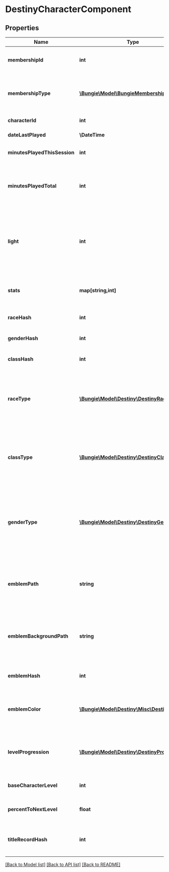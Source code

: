 # DestinyCharacterComponent

## Properties
Name | Type | Description | Notes
------------ | ------------- | ------------- | -------------
**membershipId** | **int** | Every Destiny Profile has a membershipId. This is provided on the character as well for convenience. | [optional] 
**membershipType** | [**\Bungie\Model\BungieMembershipType**](BungieMembershipType.md) | membershipType tells you the platform on which the character plays. Examine the BungieMembershipType enumeration for possible values. | [optional] 
**characterId** | **int** | The unique identifier for the character. | [optional] 
**dateLastPlayed** | **\DateTime** | The last date that the user played Destiny. | [optional] 
**minutesPlayedThisSession** | **int** | If the user is currently playing, this is how long they&#39;ve been playing. | [optional] 
**minutesPlayedTotal** | **int** | If this value is 525,600, then they played Destiny for a year. Or they&#39;re a very dedicated Rent fan. Note that this includes idle time, not just time spent actually in activities shooting things. | [optional] 
**light** | **int** | The user&#39;s calculated \&quot;Light Level\&quot;. Light level is an indicator of your power that mostly matters in the end game, once you&#39;ve reached the maximum character level: it&#39;s a level that&#39;s dependent on the average Attack/Defense power of your items. | [optional] 
**stats** | **map[string,int]** | Your character&#39;s stats, such as Agility, Resilience, etc... *not* historical stats.  You&#39;ll have to call a different endpoint for those. | [optional] 
**raceHash** | **int** | Use this hash to look up the character&#39;s DestinyRaceDefinition. | [optional] 
**genderHash** | **int** | Use this hash to look up the character&#39;s DestinyGenderDefinition. | [optional] 
**classHash** | **int** | Use this hash to look up the character&#39;s DestinyClassDefinition. | [optional] 
**raceType** | [**\Bungie\Model\Destiny\DestinyRace**](DestinyRace.md) | Mostly for historical purposes at this point, this is an enumeration for the character&#39;s race.  It&#39;ll be preferable in the general case to look up the related definition: but for some people this was too convenient to remove. | [optional] 
**classType** | [**\Bungie\Model\Destiny\DestinyClass**](DestinyClass.md) | Mostly for historical purposes at this point, this is an enumeration for the character&#39;s class.  It&#39;ll be preferable in the general case to look up the related definition: but for some people this was too convenient to remove. | [optional] 
**genderType** | [**\Bungie\Model\Destiny\DestinyGender**](DestinyGender.md) | Mostly for historical purposes at this point, this is an enumeration for the character&#39;s Gender.  It&#39;ll be preferable in the general case to look up the related definition: but for some people this was too convenient to remove. And yeah, it&#39;s an enumeration and not a boolean. Fight me. | [optional] 
**emblemPath** | **string** | A shortcut path to the user&#39;s currently equipped emblem image. If you&#39;re just showing summary info for a user, this is more convenient than examining their equipped emblem and looking up the definition. | [optional] 
**emblemBackgroundPath** | **string** | A shortcut path to the user&#39;s currently equipped emblem background image. If you&#39;re just showing summary info for a user, this is more convenient than examining their equipped emblem and looking up the definition. | [optional] 
**emblemHash** | **int** | The hash of the currently equipped emblem for the user. Can be used to look up the DestinyInventoryItemDefinition. | [optional] 
**emblemColor** | [**\Bungie\Model\Destiny\Misc\DestinyColor**](DestinyColor.md) | A shortcut for getting the background color of the user&#39;s currently equipped emblem without having to do a DestinyInventoryItemDefinition lookup. | [optional] 
**levelProgression** | [**\Bungie\Model\Destiny\DestinyProgression**](DestinyProgression.md) | The progression that indicates your character&#39;s level. Not their light level, but their character level: you know, the thing you max out a couple hours in and then ignore for the sake of light level. | [optional] 
**baseCharacterLevel** | **int** | The \&quot;base\&quot; level of your character, not accounting for any light level. | [optional] 
**percentToNextLevel** | **float** | A number between 0 and 100, indicating the whole and fractional % remaining to get to the next character level. | [optional] 
**titleRecordHash** | **int** | If this Character has a title assigned to it, this is the identifier of the DestinyRecordDefinition that has that title information. | [optional] 

[[Back to Model list]](../README.md#documentation-for-models) [[Back to API list]](../README.md#documentation-for-api-endpoints) [[Back to README]](../README.md)


